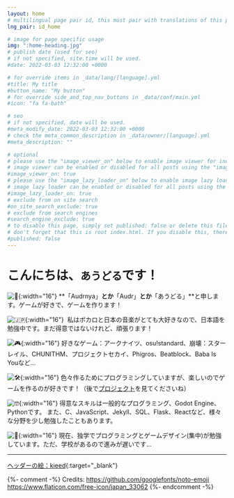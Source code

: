 ```yaml
---
layout: home
# multilingual page pair id, this must pair with translations of this page. (This name must be unique)
lng_pair: id_home

# image for page specific usage
img: ":home-heading.jpg"
# publish date (used for seo)
# if not specified, site.time will be used.
#date: 2022-03-03 12:32:00 +0000

# for override items in _data/lang/[language].yml
#title: My title
#button_name: "My button"
# for override side_and_top_nav_buttons in _data/conf/main.yml
#icon: "fa fa-bath"

# seo
# if not specified, date will be used.
#meta_modify_date: 2022-03-03 12:32:00 +0000
# check the meta_common_description in _data/owner/[language].yml
#meta_description: ""

# optional
# please use the "image_viewer_on" below to enable image viewer for individual pages or posts (_posts/ or [language]/_posts folders).
# image viewer can be enabled or disabled for all posts using the "image_viewer_posts: true" setting in _data/conf/main.yml.
#image_viewer_on: true
# please use the "image_lazy_loader_on" below to enable image lazy loader for individual pages or posts (_posts/ or [language]/_posts folders).
# image lazy loader can be enabled or disabled for all posts using the "image_lazy_loader_posts: true" setting in _data/conf/main.yml.
#image_lazy_loader_on: true
# exclude from on site search
#on_site_search_exclude: true
# exclude from search engines
#search_engine_exclude: true
# to disable this page, simply set published: false or delete this file
# don't forget that this is root index.html. If you disable this, there will be no index.html page to open
#published: false
---
```


# こんにちは、`あうどる`です！

![👋](:wave.svg){:width="16"} **「Audrnya」**とか**「Audr」**とか**「あうどる」**と申します。ゲームが好きで、ゲームを作ります！

![🇯🇵](:japan.png){:width="16"}&nbsp;&nbsp;私はボカロと日本の音楽がとても大好きなので、日本語を勉強中です。まだ得意ではないけれど、頑張ります！

![🎮](:gaming.svg){:width="16"} 好きなゲーム：アークナイツ、osu!standard、崩壊：スターレイル、CHUNITHM、プロジェクトセカイ、Phigros、Beatblock、Baba Is Youなど…

![🛠️](:wrench.svg){:width="16"} 色々作るためにプログラミングしていますが、楽しいのでゲームを作るのが好きです！（後で[プロジェクト](/ja/tabs/projects)を見てくださいね）

![🤓](:nerdge.svg){:width="16"} 得意なスキルは一般的なプログラミング、Godot Engine、Pythonです。 また、C、JavaScript、Jekyll、SQL、Flask、Reactなど、様々な分野を少し勉強したこともあります。

![🚩](:flag.svg){:width="16"} 現在、独学でプログラミングとゲームデザイン(集中)が勉強しています。ただ、学校があるので進みが遅いです…

<hr>

[ヘッダーの絵：kieed](https://www.pixiv.net/en/artworks/118314218){:target="\_blank"}


{%- comment -%}
	Credits: https://github.com/googlefonts/noto-emoji
	https://www.flaticon.com/free-icon/japan_33062
{%- endcomment -%}

